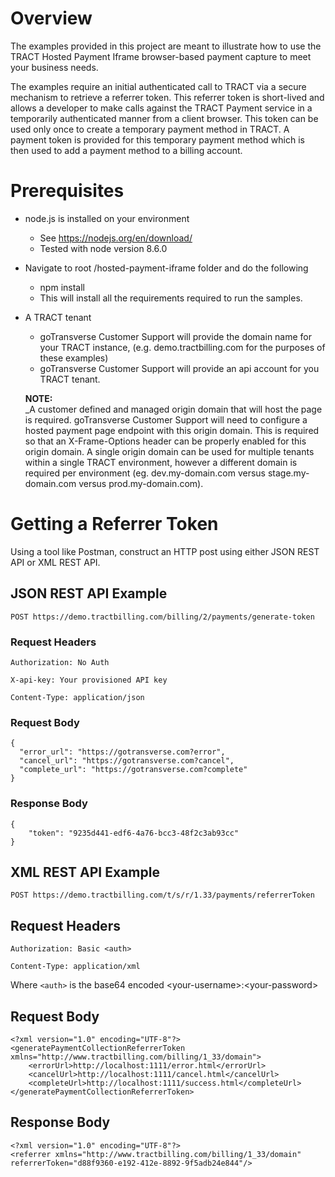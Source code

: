# Overview
The examples provided in this project are meant to illustrate how to use the TRACT 
Hosted Payment Iframe browser-based payment capture to meet your business needs.

The examples require an initial authenticated call to TRACT via a secure mechanism to retrieve a 
referrer token. This referrer token is short-lived and allows a developer to make calls against the TRACT Payment
service in a temporarily authenticated manner from a client browser.  This token can be used only
once to create a temporary payment method in TRACT.  A payment token is provided for this temporary payment
method which is then used to add a payment method to a billing account.

# Prerequisites 
* node.js is installed on your environment

    * See https://nodejs.org/en/download/
    * Tested with node version 8.6.0 

* Navigate to root /hosted-payment-iframe folder and do the following

    * npm install
    * This will install all the requirements required to run the samples.

* A TRACT tenant

    * goTransverse Customer Support will provide the domain name for your TRACT instance, (e.g. demo.tractbilling.com for the purposes of these examples)
    * goTransverse Customer Support will provide an api account for you TRACT tenant.    
    
    **NOTE:**  
        _A customer defined and managed origin domain that will host the page is required.  goTransverse Customer Support will need to configure a hosted payment page endpoint with this origin domain.
        This is required so that an X-Frame-Options header can be properly enabled for this origin domain.
        A single origin domain can be used for multiple tenants within a single TRACT environment, however a different domain is required per environment (eg. dev.my-domain.com
        versus stage.my-domain.com versus prod.my-domain.com).
    
    
# Getting a Referrer Token
Using a tool like Postman, construct an HTTP post using either JSON REST API or XML REST API.

## JSON REST API Example

```POST https://demo.tractbilling.com/billing/2/payments/generate-token```

### Request Headers

```Authorization: No Auth``` 

```X-api-key: Your provisioned API key```

```Content-Type: application/json```

### Request Body
```
{
  "error_url": "https://gotransverse.com?error",
  "cancel_url": "https://gotransverse.com?cancel",
  "complete_url": "https://gotransverse.com?complete"
}
```

### Response Body
```
{
    "token": "9235d441-edf6-4a76-bcc3-48f2c3ab93cc"
}
```

## XML REST API Example

```POST https://demo.tractbilling.com/t/s/r/1.33/payments/referrerToken```


## Request Headers

```Authorization: Basic <auth>``` 

```Content-Type: application/xml```
    
   Where `<auth>` is the base64 encoded \<your-username\>:\<your-password\>

    
## Request Body
```
<?xml version="1.0" encoding="UTF-8"?>
<generatePaymentCollectionReferrerToken xmlns="http://www.tractbilling.com/billing/1_33/domain">
    <errorUrl>http://localhost:1111/error.html</errorUrl>
    <cancelUrl>http://localhost:1111/cancel.html</cancelUrl>
    <completeUrl>http://localhost:1111/success.html</completeUrl>
</generatePaymentCollectionReferrerToken>        
```

## Response Body
```        
<?xml version="1.0" encoding="UTF-8"?>
<referrer xmlns="http://www.tractbilling.com/billing/1_33/domain" referrerToken="d88f9360-e192-412e-8892-9f5adb24e844"/> 
```    
    
